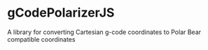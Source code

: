 # gCodePolarizerJS
A library for converting Cartesian g-code coordinates to Polar Bear compatible coordinates

